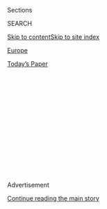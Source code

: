 <div id="app">

<div>

<div>

<div>

<div class="NYTAppHideMasthead css-1q2w90k e1suatyy0">

<div class="section css-ui9rw0 e1suatyy2">

<div class="css-eph4ug er09x8g0">

<div class="css-6n7j50">

</div>

<span class="css-1dv1kvn">Sections</span>

<div class="css-10488qs">

<span class="css-1dv1kvn">SEARCH</span>

</div>

[Skip to content](#site-content)[Skip to site
index](#site-index)

</div>

<div id="masthead-section-label" class="css-1wr3we4 eaxe0e00">

[Europe](https://www.nytimes.com/section/world/europe)

</div>

<div class="css-10698na e1huz5gh0">

</div>

</div>

<div id="masthead-bar-one" class="section hasLinks css-15hmgas e1csuq9d3">

<div class="css-uqyvli e1csuq9d0">

</div>

<div class="css-1uqjmks e1csuq9d1">

</div>

<div class="css-9e9ivx">

[](https://myaccount.nytimes.com/auth/login?response_type=cookie&client_id=vi)

</div>

<div class="css-1bvtpon e1csuq9d2">

[Today’s
Paper](https://www.nytimes.com/section/todayspaper)

</div>

</div>

</div>

</div>

<div data-aria-hidden="false">

<div id="site-content" data-role="main">

<div>

<div class="css-1aor85t" style="opacity:0.000000001;z-index:-1;visibility:hidden">

<div class="css-1hqnpie">

<div class="css-epjblv">

<span class="css-17xtcya">[Europe](/section/world/europe)</span><span class="css-x15j1o">|</span><span class="css-fwqvlz">France
Brings 10 Children of French Jihadists Home From
Syria</span>

</div>

<div class="css-k008qs">

<div class="css-1iwv8en">

<span class="css-18z7m18"></span>

<div>

</div>

</div>

<span class="css-1n6z4y">https://nyti.ms/2CnIDpF</span>

<div class="css-1705lsu">

<div class="css-4xjgmj">

<div class="css-4skfbu" data-role="toolbar" data-aria-label="Social Media Share buttons, Save button, and Comments Panel with current comment count" data-testid="share-tools">

  - 
  - 
  - 
  - 
    
    <div class="css-6n7j50">
    
    </div>

  - 
  - 

</div>

</div>

</div>

</div>

</div>

</div>

<div id="NYT_TOP_BANNER_REGION" class="css-13pd83m">

</div>

<div id="top-wrapper" class="css-1sy8kpn">

<div id="top-slug" class="css-l9onyx">

Advertisement

</div>

[Continue reading the main
story](#after-top)

<div class="ad top-wrapper" style="text-align:center;height:100%;display:block;min-height:250px">

<div id="top" class="place-ad" data-position="top" data-size-key="top">

</div>

</div>

<div id="after-top">

</div>

</div>

<div>

<div id="sponsor-wrapper" class="css-1hyfx7x">

<div id="sponsor-slug" class="css-19vbshk">

Supported by

</div>

[Continue reading the main
story](#after-sponsor)

<div id="sponsor" class="ad sponsor-wrapper" style="text-align:center;height:100%;display:block">

</div>

<div id="after-sponsor">

</div>

</div>

<div class="css-186x18t">

</div>

<div class="css-1vkm6nb ehdk2mb0">

# France Brings 10 Children of French Jihadists Home From Syria

</div>

About 270 children of French citizens remain stuck in Syria, according
to rights groups, which argue that leaving them stranded in squalid
detention camps exposes them to illness and radicalization.

<div class="css-79elbk" data-testid="photoviewer-wrapper">

<div class="css-z3e15g" data-testid="photoviewer-wrapper-hidden">

</div>

<div class="css-1a48zt4 ehw59r15" data-testid="photoviewer-children">

![<span class="css-16f3y1r e13ogyst0" data-aria-hidden="true">Children
at the Kurdish-run Al Hol detention camp in northern Syria last
year.</span><span class="css-cnj6d5 e1z0qqy90" itemprop="copyrightHolder"><span class="css-1ly73wi e1tej78p0">Credit...</span><span><span>Ivor
Prickett for The New York
Times</span></span></span>](https://static01.nyt.com/images/2020/06/22/world/22france-isis-kids/merlin_152756715_40dabb4d-a4a2-441c-beaa-d72204b57bea-articleLarge.jpg?quality=75&auto=webp&disable=upscale)

</div>

</div>

<div class="css-18e8msd">

<div class="css-vp77d3 epjyd6m0">

<div class="css-1baulvz">

By [<span class="css-1baulvz" itemprop="name">Constant
Méheut</span>](https://www.nytimes.com/by/constant-meheut) and
[<span class="css-1baulvz last-byline" itemprop="name">Ben
Hubbard</span>](https://www.nytimes.com/by/ben-hubbard)

</div>

</div>

  - June 22,
    2020

  - 
    
    <div class="css-4xjgmj">
    
    <div class="css-d8bdto" data-role="toolbar" data-aria-label="Social Media Share buttons, Save button, and Comments Panel with current comment count" data-testid="share-tools">
    
      - 
      - 
      - 
      - 
        
        <div class="css-6n7j50">
        
        </div>
    
      - 
      - 
    
    </div>
    
    </div>

</div>

</div>

<div class="section meteredContent css-1r7ky0e" name="articleBody" itemprop="articleBody">

<div class="css-1fanzo5 StoryBodyCompanionColumn">

<div class="css-53u6y8">

PARIS — France on Monday brought home 10 children of French jihadists
who had been stuck in sprawling detention camps in northeastern Syria
since at least the collapse of the Islamic State last year.

The French foreign ministry said it had decided on repatriation because
of “the situation of these particularly vulnerable young children.”
About 270 children of French citizens remain in Syria, according to
rights groups, which argue that this leaves the children at risk of
illness and radicalization.

About [900 children from Western
nations](https://www.nytimes.com/2020/05/31/world/middleeast/isis-children-syria-camps.html)
including France, Belgium, Canada and Australia are still stuck in the
camps, which sprung up to hold relatives of Islamic State fighters who
survived the battles with Kurdish-led fighters and a United States-led
military coalition aimed at destroying the so-called caliphate.

But since the jihadists [lost their final foothold in
Syria](https://www.nytimes.com/2019/03/23/world/middleeast/isis-syria-caliphate.html)
in March 2019, many Western nations have resisted calls from the
Kurdish-led forces that run the camps to repatriate their citizens,
saying they don’t want to bring home people who chose to join a
terrorist organization.

</div>

</div>

<div class="css-1fanzo5 StoryBodyCompanionColumn">

<div class="css-53u6y8">

Rights groups have pressed the governments to at least bring home their
citizens’ children, arguing that the minors did not choose to go to
Syria or, in many cases, were born there.

But only small numbers have been repatriated, many because they were
orphans or because they needed lifesaving medical care not available in
Syria.

</div>

</div>

<div class="css-79elbk" data-testid="photoviewer-wrapper">

<div class="css-z3e15g" data-testid="photoviewer-wrapper-hidden">

</div>

<div class="css-1a48zt4 ehw59r15" data-testid="photoviewer-children">

![<span class="css-16f3y1r e13ogyst0" data-aria-hidden="true">A woman
carrying an injured child in a section of the Al Hol camp where
foreigners are
held.</span><span class="css-cnj6d5 e1z0qqy90" itemprop="copyrightHolder"><span class="css-1ly73wi e1tej78p0">Credit...</span><span>Ivor
Prickett for The New York
Times</span></span>](https://static01.nyt.com/images/2020/06/22/world/22france-isis-kids4/merlin_152756379_4c3a119c-dbb2-4f24-9799-bb4601cd5beb-articleLarge.jpg?quality=75&auto=webp&disable=upscale)

</div>

</div>

<div class="css-1fanzo5 StoryBodyCompanionColumn">

<div class="css-53u6y8">

The French foreign ministry announced the arrival of the 10 children in
a statement on Monday, saying they were handed over to judicial
authorities and were under medical supervision and being cared for by
social services.

The statement gave no further information about the children, but
lawyers representing their relatives said they included three orphans
and seven other children from two mothers who had agreed to give up
custody so their children could travel to France.

</div>

</div>

<div class="css-1fanzo5 StoryBodyCompanionColumn">

<div class="css-53u6y8">

The repatriated children included two brothers and the twin sister of
Taymia, a [7-year-old French
girl](https://www.nytimes.com/2020/05/31/world/middleeast/isis-children-syria-camps.html)
who suffered from a double heart defect and was flown to France in April
for urgent medical care after her health had deteriorated.

In a phone interview last month from [the sprawling Al Hol
camp](https://www.nytimes.com/2019/03/29/world/middleeast/isis-syria-women-children.html)
where the family was stuck in Syria, Taymia’s mother said she had grown
so worried about the potential for
[radicalization](https://www.nytimes.com/2019/09/03/world/middleeast/isis-alhol-camp-syria.html)
in the camp that she had agreed to allow all of her children to leave.

“That’s why I’m ready to separate from them and let France take them
back,” she said.

It was unclear why France brought the children home now after leaving
them behind in April, but all three arrived safely on Monday as part of
the repatriation operation, said Ludovic Rivière, the family’s lawyer.

The New York Times is not publishing Taymia’s last name, nor the names
of her mother and siblings, to protect the children’s privacy.

The four other non-orphaned children who arrived in France on Monday
were taken from a Kurdish-run detention facility, [Roj
Camp](https://www.nytimes.com/2018/07/04/world/middleeast/islamic-state-families-syria.html),
after their mother agreed to give up custody, said Jean-Charles Brisard,
the director of the Paris-based [Center for the Analysis of
Terrorism](http://cat-int.org/?lang=en). She kept her other two children
with her in the
camp.

</div>

</div>

<div class="css-79elbk" data-testid="photoviewer-wrapper">

<div class="css-z3e15g" data-testid="photoviewer-wrapper-hidden">

</div>

<div class="css-1a48zt4 ehw59r15" data-testid="photoviewer-children">

<div class="css-1xdhyk6 erfvjey0">

<span class="css-1ly73wi e1tej78p0">Image</span>

<div class="css-zjzyr8">

<div data-testid="lazyimage-container" style="height:257.77777777777777px">

</div>

</div>

</div>

<span class="css-16f3y1r e13ogyst0" data-aria-hidden="true">Children
playing at Roj Camp in
2018.</span><span class="css-cnj6d5 e1z0qqy90" itemprop="copyrightHolder"><span class="css-1ly73wi e1tej78p0">Credit...</span><span>Ivor
Prickett for The New York Times</span></span>

</div>

</div>

<div class="css-1fanzo5 StoryBodyCompanionColumn">

<div class="css-53u6y8">

“Some women at some point feel compelled to try to separate from their
children because the living conditions in the camps are too difficult,”
said Marie Dosé, a French lawyer who has campaigned for the repatriation
of all former French residents of the Islamic State.

</div>

</div>

<div class="css-1fanzo5 StoryBodyCompanionColumn">

<div class="css-53u6y8">

The French government’s actions have lagged behind its vows to
repatriate the children of its citizens stranded in Syria.

“They are children, they didn’t choose to go to these battlefields, they
didn’t choose to join the jihadists’ operations,” France’s justice
minister, Nicole Belloubet, told a French radio station on Monday,
adding that, “when conditions permit,” France
should<span class="css-8l6xbc evw5hdy0"> </span>repatriate all minors
and orphans.

But so far, the government has followed a case-by-case policy that
[prioritizes
orphans](https://www.nytimes.com/2019/03/15/world/europe/france-isis-repatriates-children.html)
and children whose mothers surrender custody. Under that policy, 18
children, including 15 orphans, had been brought home before the 10 who
arrived on Monday, leaving about 270 other French children [marooned in
dire conditions in the
camps](https://www.nytimes.com/2019/05/08/world/middleeast/isis-prisoners-children-women.html).

Countries like
[Russia](https://www.nytimes.com/2018/02/24/world/europe/chechnya-russia-isis-children-return.html),
Uzbekistan and
[Kazakhstan](https://www.nytimes.com/2019/08/10/world/europe/kazakhstan-women-islamic-state-deradicalization.html)
have each repatriated more than 100 of their citizens, many more than
Western nations.

With public opinion firmly against bringing home those who left to fight
with ISIS, France has long sought to [avoid dealing with French
jihadists](https://www.nytimes.com/2019/11/17/world/europe/turkey-isis-fighters-europe.html),
even preferring to [try dead fighters rather than the
living](https://www.nytimes.com/2020/01/26/world/europe/france-ghost-trials-isis.html).

The French authorities have made it clear that it sees adult women who
joined ISIS as “fighters” who must be tried where they committed their
alleged crimes, in Syria or Iraq, suggesting that the mothers were
unlikely to be repatriated with their
children.

</div>

</div>

<div class="css-79elbk" data-testid="photoviewer-wrapper">

<div class="css-z3e15g" data-testid="photoviewer-wrapper-hidden">

</div>

<div class="css-1a48zt4 ehw59r15" data-testid="photoviewer-children">

<div class="css-1xdhyk6 erfvjey0">

<span class="css-1ly73wi e1tej78p0">Image</span>

<div class="css-zjzyr8">

<div data-testid="lazyimage-container" style="height:257.77777777777777px">

</div>

</div>

</div>

<span class="css-16f3y1r e13ogyst0" data-aria-hidden="true">The former
wife of an ISIS fighter and her children at a rehabilitation center in
Kazakhstan, one of the leaders in repatriating women and
children.</span><span class="css-cnj6d5 e1z0qqy90" itemprop="copyrightHolder"><span class="css-1ly73wi e1tej78p0">Credit...</span><span>Tara
Todras-Whitehill for The New York Times</span></span>

</div>

</div>

<div class="css-1fanzo5 StoryBodyCompanionColumn">

<div class="css-53u6y8">

Both Mr. Rivière and Ms. Dosé, the French lawyers, said France had
initially planned to repatriate more than 10 children but that some
mothers, caught off guard by the sudden operation, had decided not to
let their children go.

</div>

</div>

<div class="css-1fanzo5 StoryBodyCompanionColumn">

<div class="css-53u6y8">

The 10 children were handed over to a delegation from the French foreign
ministry that traveled to northeastern Syria to meet with Kurdish
officials. The delegation included Éric Chevallier, a former French
ambassador to Syria, according to a [photo of the meeting posted on
Twitter](https://twitter.com/abdulkarimomar1/status/1274860769750941696)
by Abdulkarim Omar, a foreign affairs official with the Kurdish-led
administration.

It was unclear when the photo was taken, but many European officials
have cited the danger of sending diplomats into Syria as one of the
barriers to repatriation.

The grandfather of four other French children who have been in a camp in
Syria with their mother since early 2018 called the arrival of the 10
children “a glimmer of hope.”

But he said the repatriation process would remain limited as long as
France waited for mothers to give up custody of their children.

“If we want to bring the children back, it’s not by waiting for all the
women to give in one by one,” said the grandfather, who gave only his
last name, Lopez, to protect the family’s privacy.

The new repatriations followed a large screening and registration
operation by the Kurdish authorities in the foreigners’ section of Al
Hol camp, where about 10,000 women and children from countries other
than Iraq and Syria are held.

</div>

</div>

<div class="css-1fanzo5 StoryBodyCompanionColumn">

<div class="css-53u6y8">

The operation last month was intended to collect data about residents of
the camp and identify women who are still active ISIS members and might
try to escape.

Last May, the Center for the Analysis of Terrorism estimated that 13
female French jihadists — including Hayat Boumeddiene, the wife of
[Amedy
Coulibaly](https://www.nytimes.com/2015/01/11/world/europe/neighbors-say-suspect-in-french-attacks-and-his-companion-lived-quiet-lives.html),
who carried out a terror attack in Paris in January 2015 — are believed
to be on the run.

The Kurdish authorities in northeastern Syria said the screening
operation was meant to “facilitate coordination with the countries whose
nationals reside in the camp and urge them to assume their
responsibilities toward their citizens.”

The Kurdish forces have long called for the repatriation of all
foreigners, arguing that [they cannot detain them indefinitely in an
unstable
region](https://www.nytimes.com/2019/10/13/us/politics/isis-prisoners-kurds.html).

Constant Méheut reported from Paris, and Ben Hubbard from Beirut,
Lebanon.

</div>

</div>

<div>

</div>

</div>

<div>

</div>

<div>

</div>

<div>

</div>

<div>

<div id="bottom-wrapper" class="css-1ede5it">

<div id="bottom-slug" class="css-l9onyx">

Advertisement

</div>

[Continue reading the main
story](#after-bottom)

<div id="bottom" class="ad bottom-wrapper" style="text-align:center;height:100%;display:block;min-height:90px">

</div>

<div id="after-bottom">

</div>

</div>

</div>

</div>

</div>

## Site Index

<div>

</div>

## Site Information Navigation

  - [© <span>2020</span> <span>The New York Times
    Company</span>](https://help.nytimes.com/hc/en-us/articles/115014792127-Copyright-notice)

<!-- end list -->

  - [NYTCo](https://www.nytco.com/)
  - [Contact
    Us](https://help.nytimes.com/hc/en-us/articles/115015385887-Contact-Us)
  - [Work with us](https://www.nytco.com/careers/)
  - [Advertise](https://nytmediakit.com/)
  - [T Brand Studio](http://www.tbrandstudio.com/)
  - [Your Ad
    Choices](https://www.nytimes.com/privacy/cookie-policy#how-do-i-manage-trackers)
  - [Privacy](https://www.nytimes.com/privacy)
  - [Terms of
    Service](https://help.nytimes.com/hc/en-us/articles/115014893428-Terms-of-service)
  - [Terms of
    Sale](https://help.nytimes.com/hc/en-us/articles/115014893968-Terms-of-sale)
  - [Site
    Map](https://spiderbites.nytimes.com)
  - [Help](https://help.nytimes.com/hc/en-us)
  - [Subscriptions](https://www.nytimes.com/subscription?campaignId=37WXW)

</div>

</div>

</div>

</div>
